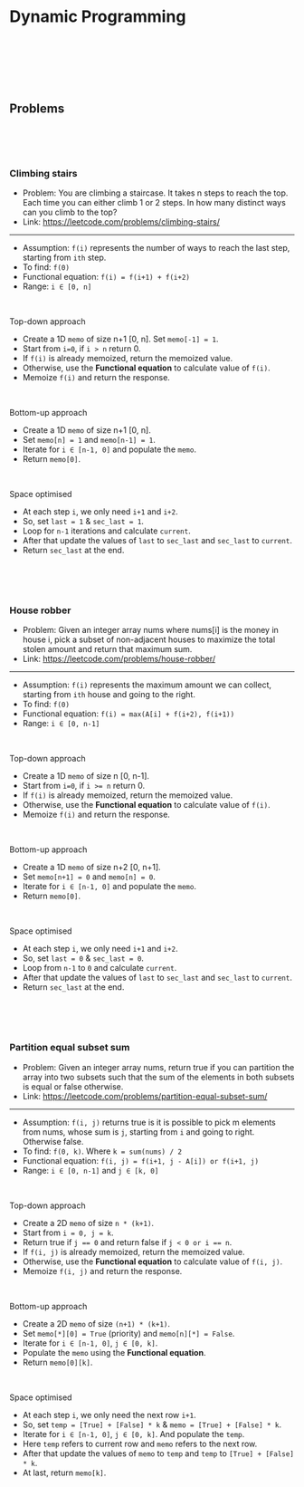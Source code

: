 # Dynamic Programming

<br>
<br>
<br>
<br>
<br>

## Problems

<br>
<br>
<br>

### Climbing stairs

- Problem: You are climbing a staircase. It takes n steps to reach the top. Each time you can either climb 1 or 2 steps. In how many distinct ways can you climb to the top?
- Link: https://leetcode.com/problems/climbing-stairs/

---

- Assumption: `f(i)` represents the number of ways to reach the last step, starting from `ith` step.
- To find: `f(0)`
- Functional equation: `f(i) = f(i+1) + f(i+2)`
- Range: `i ∈ [0, n]`

<br>

Top-down approach

- Create a 1D `memo` of size n+1 [0, n]. Set `memo[-1] = 1`.
- Start from `i=0`, if `i > n` return 0.
- If `f(i)` is already memoized, return the memoized value.
- Otherwise, use the **Functional equation** to calculate value of `f(i)`.
- Memoize `f(i)` and return the response.

<br>

Bottom-up approach

- Create a 1D `memo` of size n+1 [0, n].
- Set `memo[n] = 1` and `memo[n-1] = 1`.
- Iterate for `i ∈ [n-1, 0]` and populate the `memo`.
- Return `memo[0]`.

<br>

Space optimised

- At each step `i`, we only need `i+1` and `i+2`.
- So, set `last = 1` & `sec_last = 1`.
- Loop for `n-1` iterations and calculate `current`.
- After that update the values of `last` to `sec_last` and `sec_last` to `current`.
- Return `sec_last` at the end.

<br>
<br>
<br>

### House robber

- Problem: Given an integer array nums where nums[i] is the money in house i, pick a subset of non-adjacent houses to maximize the total stolen amount and return that maximum sum.
- Link: https://leetcode.com/problems/house-robber/

---

- Assumption: `f(i)` represents the maximum amount we can collect, starting from `ith` house and going to the right.
- To find: `f(0)`
- Functional equation: `f(i) = max(A[i] + f(i+2), f(i+1))`
- Range: `i ∈ [0, n-1]`

<br>

Top-down approach

- Create a 1D `memo` of size n [0, n-1].
- Start from `i=0`, if `i >= n` return 0.
- If `f(i)` is already memoized, return the memoized value.
- Otherwise, use the **Functional equation** to calculate value of `f(i)`.
- Memoize `f(i)` and return the response.

<br>

Bottom-up approach

- Create a 1D `memo` of size n+2 [0, n+1].
- Set `memo[n+1] = 0` and `memo[n] = 0`.
- Iterate for `i ∈ [n-1, 0]` and populate the `memo`.
- Return `memo[0]`.

<br>

Space optimised

- At each step `i`, we only need `i+1` and `i+2`.
- So, set `last = 0` & `sec_last = 0`.
- Loop from `n-1` to `0` and calculate `current`.
- After that update the values of `last` to `sec_last` and `sec_last` to `current`.
- Return `sec_last` at the end.

<br>
<br>
<br>

### Partition equal subset sum

- Problem: Given an integer array nums, return true if you can partition the array into two subsets such that the sum of the elements in both subsets is equal or false otherwise.
- Link: https://leetcode.com/problems/partition-equal-subset-sum/

---

- Assumption: `f(i, j)` returns true is it is possible to pick m elements from nums, whose sum is `j`, starting from `i` and going to right. Otherwise false.
- To find: `f(0, k)`. Where `k = sum(nums) / 2`
- Functional equation: `f(i, j) = f(i+1, j - A[i]) or f(i+1, j)`
- Range: `i ∈ [0, n-1]` and `j ∈ [k, 0]`

<br>

Top-down approach

- Create a 2D `memo` of size `n * (k+1)`.
- Start from `i = 0, j = k`.
- Return true if `j == 0` and return false if `j < 0 or i == n`.
- If `f(i, j)` is already memoized, return the memoized value.
- Otherwise, use the **Functional equation** to calculate value of `f(i, j)`.
- Memoize `f(i, j)` and return the response.

<br>

Bottom-up approach

- Create a 2D `memo` of size `(n+1) * (k+1)`.
- Set `memo[*][0] = True` (priority) and `memo[n][*] = False`.
- Iterate for `i ∈ [n-1, 0]`, `j ∈ [0, k]`.
- Populate the `memo` using the **Functional equation**.
- Return `memo[0][k]`.

<br>

Space optimised

- At each step `i`, we only need the next row `i+1`.
- So, set `temp = [True] + [False] * k` & `memo = [True] + [False] * k`.
- Iterate for `i ∈ [n-1, 0]`, `j ∈ [0, k]`. And populate the `temp`.
- Here `temp` refers to current row and `memo` refers to the next row.
- After that update the values of `memo` to `temp` and `temp` to `[True] + [False] * k`.
- At last, return `memo[k]`.

<br>
<br>
<br>

###

<br>
<br>
<br>
